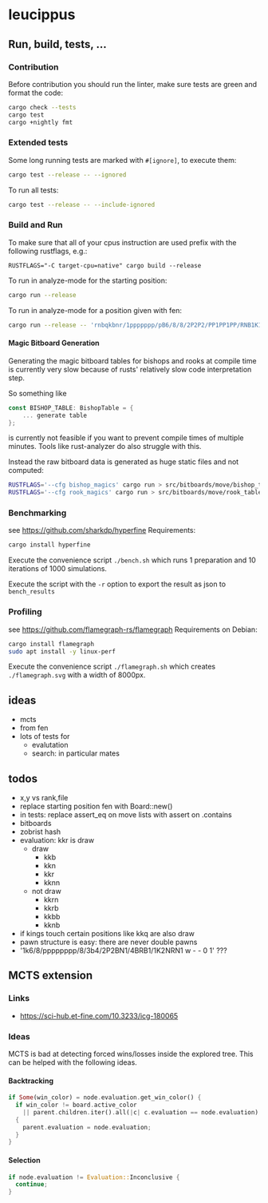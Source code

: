 # leucippus

## Run, build, tests, ...

### Contribution

Before contribution you should run the linter, make sure tests are green and
format the code:

```sh
cargo check --tests
cargo test
cargo +nightly fmt
```

### Extended tests

Some long running tests are marked with `#[ignore]`, to execute them:

```sh
cargo test --release -- --ignored
```

To run all tests:

```sh
cargo test --release -- --include-ignored
```

### Build and Run

To make sure that all of your cpus instruction are used prefix with the following rustflags, e.g.:
```
RUSTFLAGS="-C target-cpu=native" cargo build --release
```

To run in analyze-mode for the starting position:

```sh
cargo run --release
```

To run in analyze-mode for a position given with fen:

```sh
cargo run --release -- 'rnbqkbnr/1ppppppp/pB6/8/8/2P2P2/PP1PP1PP/RNB1K1NR b KQkq - 0 1'
```

#### Magic Bitboard Generation

Generating the magic bitboard tables for bishops and rooks at compile time is
currently very slow because of rusts' relatively slow code interpretation step.

So something like
```rs
const BISHOP_TABLE: BishopTable = {
    ... generate table
};
```
is currently not feasible if you want to prevent compile times of multiple minutes.
Tools like rust-analyzer do also struggle with this.

Instead the raw bitboard data is generated as huge static files and not computed:
```sh
RUSTFLAGS='--cfg bishop_magics' cargo run > src/bitboards/move/bishop_table.rs
RUSTFLAGS='--cfg rook_magics' cargo run > src/bitboards/move/rook_table.rs
```

### Benchmarking

see https://github.com/sharkdp/hyperfine
Requirements:

```sh
cargo install hyperfine
```

Execute the convenience script `./bench.sh` which runs 1 preparation and 10
iterations of 1000 simulations.

Execute the script with the `-r` option to export the result as json to
`bench_results`

### Profiling

see https://github.com/flamegraph-rs/flamegraph
Requirements on Debian:

```sh
cargo install flamegraph
sudo apt install -y linux-perf
```

Execute the convenience script `./flamegraph.sh`
which creates `./flamegraph.svg` with a width of 8000px.

## ideas

- mcts
- from fen
- lots of tests for
  - evalutation
  - search: in particular mates

## todos

- x,y vs rank,file
- replace starting position fen with Board::new()
- in tests: replace assert_eq on move lists with assert on .contains
- bitboards
- zobrist hash
- evaluation: kkr is draw
  - draw
    - kkb
    - kkn
    - kkr
    - kknn
  - not draw
    - kkrn
    - kkrb
    - kkbb
    - kknb
- if kings touch certain positions like kkq are also draw
- pawn structure is easy: there are never double pawns
- '1k6/8/pppppppp/8/3b4/2P2BN1/4BRB1/1K2NRN1 w - - 0 1' ???

## MCTS extension

### Links

- https://sci-hub.et-fine.com/10.3233/icg-180065

### Ideas

MCTS is bad at detecting forced wins/losses inside the explored tree. This can
be helped with the following ideas.

#### Backtracking

```rs
if Some(win_color) = node.evaluation.get_win_color() {
  if win_color != board.active_color
    || parent.children.iter().all(|c| c.evaluation == node.evaluation)
  {
    parent.evaluation = node.evaluation;
  }
}
```

#### Selection

```rs
if node.evaluation != Evaluation::Inconclusive {
  continue;
}
```
